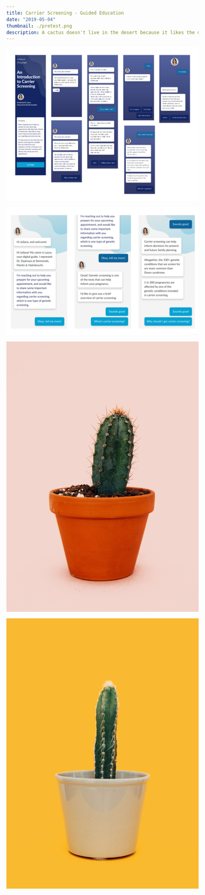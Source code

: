 ```yaml
---
title: Carrier Screening - Guided Education
date: "2019-05-04"
thumbnail: ./pretest.png
description: A cactus doesn't live in the desert because it likes the desert; it lives there because the desert hasn't killed it yet.
---
```


![Cactus](./ideation-1.png)

![Cactus](./ideation-2.png)

![Cactus](./charles-deluvio-695758-unsplash.jpg)

![Cactus](./charles-deluvio-695733-unsplash.jpg)
